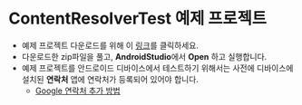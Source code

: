 
# ContentResolverTest 예제 프로젝트

- 예제 프로젝트 다운로드를 위해 이 [링크](https://github.com/kwanulee/AndroidProgramming/releases/download/3/ContentResolverTest.zip)를 클릭하세요.
- 다운로드한 zip파일을 풀고, **AndroidStudio**에서 **Open** 하고 실행합니다.
- 예제 프로젝트를 안드로이드 디바이스에서 테스트하기 위해서는 사전에 디바이스에 설치된 **연락처** 앱에 연락처가 등록되어 있어야 합니다.
	- [Google 연락처 추가 방법](https://support.google.com/contacts/answer/1069522?co=GENIE.Platform%3DAndroid&hl=ko&oco=1) 

